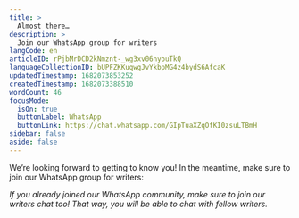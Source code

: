 ```yaml
---
title: >
  Almost there…
description: >
  Join our WhatsApp group for writers
langCode: en
articleID: rPjbMrDCD2kNmznt-_wg3xv06nyouTkQ
languageCollectionID: bUPFZKKuqwgJvYkbpMG4z4bydS6AfcaK
updatedTimestamp: 1682073853252
createdTimestamp: 1682073388510
wordCount: 46
focusMode: 
  isOn: true
  buttonLabel: WhatsApp
  buttonLink: https://chat.whatsapp.com/GIpTuaXZqOfKI0zsuLTBmH
sidebar: false
aside: false
---
```


We’re looking forward to getting to know you! In the meantime, make sure to join our WhatsApp group for writers:

<action-button buttonlink="https://chat.whatsapp.com/GIpTuaXZqOfKI0zsuLTBmH" buttonlabel="👉 Join writers group"></action-button>

_If you already joined our WhatsApp community, make sure to join our writers chat too! That way, you will be able to chat with fellow writers._